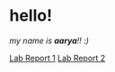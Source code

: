 # hello!
*my name is __aarya__!! :)* 

[Lab Report 1](lab-report-1-week-0.md)
[Lab Report 2](lab-report-2.md)
